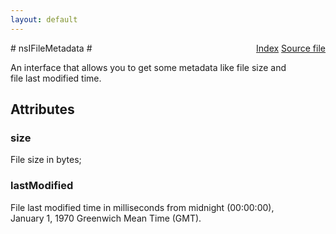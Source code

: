 ```yaml
---
layout: default
---
```

<div class='links' style='float:right'><a href="../index.html">Index</a>
<a href="http://dxr.mozilla.org/mozilla-central/source/netwerk/base/public/nsIFileStreams.idl">Source file</a>
</div>
# nsIFileMetadata #
  
An interface that allows you to get some metadata like file size and  
file last modified time.  
  

## Attributes ##

### size ###
  
File size in bytes;  
  

### lastModified ###
  
File last modified time in milliseconds from midnight (00:00:00),  
January 1, 1970 Greenwich Mean Time (GMT).  
  
